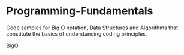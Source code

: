 # Programming-Fundamentals
Code samples for Big O notation, Data Structures and Algorithms that constitute the basics of understanding coding principles.

[BigO](faisalkhan91/Programming-Fundamentals/tree/main/Algorithms)
